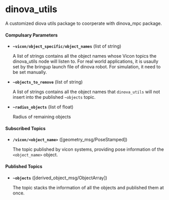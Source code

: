 # dinova_utils
A customized diova utils package to coorperate with dinova_mpc package.

#### Compulsary Parameters

* **`~vicon/object_specific/object_names`** (list of string)

    A list of strings contains all the object names whose Vicon topics the dinova_utils node will listen to. For real world applications, it is usaully set by the bringup launch file of dinova robot. For simulation, it need to be set manually.

* **`~objects_to_remove`** (list of string)

    A list of strings contains all the object names that `dinova_utils` will not insert into the published `~objects` topic.

* **`~radius_objects`** (list of float)

    Radius of remaining objects

#### Subscribed Topics

* **`/vicon/<object_name>`** ([geometry_msg/PoseStamped])

    The topic published by vicon systems, providing pose information of the  `<object_name>` object.



#### Published Topics

* **`~objects`** ([derived_object_msg/ObjectArray])

    The topic stacks the information of all the objects and published them at once.


<!-- kinova_cmd_topic -->
